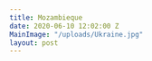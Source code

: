 ```yaml
---
title: Mozambieque
date: 2020-06-10 12:02:00 Z
MainImage: "/uploads/Ukraine.jpg"
layout: post
---
```


